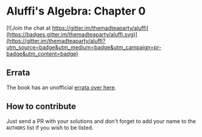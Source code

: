 # Aluffi's Algebra: Chapter 0

[![Join the chat at https://gitter.im/themadteaparty/aluffi](https://badges.gitter.im/themadteaparty/aluffi.svg)](https://gitter.im/themadteaparty/aluffi?utm_source=badge&utm_medium=badge&utm_campaign=pr-badge&utm_content=badge)

## Errata
The book has an unofficial [errata over here](http://faculty.fiu.edu/~yotovm/AlgStr-S12/Aluffi%20Ch%200%20Errata.pdf).

## How to contribute

Just send a PR with your solutions and don't forget to add your name to the `AUTHORS` list if you wish to be listed.
